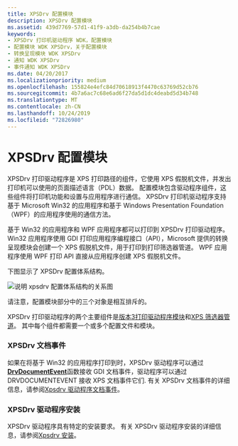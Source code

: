 ```yaml
---
title: XPSDrv 配置模块
description: XPSDrv 配置模块
ms.assetid: 439d7769-57d1-41f9-a3db-da254b4b7cae
keywords:
- XPSDrv 打印机驱动程序 WDK，配置模块
- 配置模块 WDK XPSDrv，关于配置模块
- 转换呈现模块 WDK XPSDrv
- 通知 WDK XPSDrv
- 事件通知 WDK XPSDrv
ms.date: 04/20/2017
ms.localizationpriority: medium
ms.openlocfilehash: 155824e4efc84d70618913f4470c63769d52cb76
ms.sourcegitcommit: 4b7a6ac7c68e6ad6f27da5d1dc4deabd5d34b748
ms.translationtype: MT
ms.contentlocale: zh-CN
ms.lasthandoff: 10/24/2019
ms.locfileid: "72826980"
---
```

# <a name="xpsdrv-configuration-module"></a>XPSDrv 配置模块


XPSDrv 打印驱动程序是 XPS 打印路径的组件，它使用 XPS 假脱机文件，并发出打印机可以使用的页面描述语言（PDL）数据。 配置模块包含驱动程序组件，这些组件将打印机功能和设置与应用程序进行通信。 XPSDrv 打印机驱动程序支持基于 Microsoft Win32 的应用程序和基于 Windows Presentation Foundation （WPF）的应用程序使用的通信方法。

基于 Win32 的应用程序和 WPF 应用程序都可以打印到 XPSDrv 打印驱动程序。 Win32 应用程序使用 GDI 打印应用程序编程接口（API），Microsoft 提供的转换呈现模块会创建一个 XPS 假脱机文件，用于打印到打印筛选器管道。 WPF 应用程序使用 WPF 打印 API 直接从应用程序创建 XPS 假脱机文件。

下图显示了 XPSDrv 配置体系结构。

![说明 xpsdrv 配置体系结构的关系图](images/xpsconfig.png)

请注意，配置模块部分中的三个对象是相互排斥的。

XPSDrv 打印驱动程序的两个主要组件是[版本3打印驱动程序模块](version-3-xpsdrv-print-driver-components.md)和[XPS 筛选器管道](filter-pipeline-configuration-file.md)。 其中每个组件都需要一个或多个配置文件和模块。

### <a name="xpsdrv-document-events"></a>XPSDrv 文档事件

如果在将基于 Win32 的应用程序打印到时，XPSDrv 驱动程序可以通过[**DrvDocumentEvent**](https://docs.microsoft.com/windows-hardware/drivers/ddi/winddiui/nf-winddiui-drvdocumentevent)函数接收 GDI 文档事件，驱动程序可以通过 DRVDOCUMENTEVENT 接收 XPS 文档事件它们. 有关 XPSDrv 文档事件的详细信息，请参阅[Xpsdrv 驱动程序文档事件](xps-driver-document-events.md)。

### <a name="xpsdrv-driver-installation"></a>XPSDrv 驱动程序安装

XPSDrv 驱动程序具有特定的安装要求。 有关 XPSDrv 驱动程序安装的详细信息，请参阅[Xpsdrv 安装](xpsdrv-installation.md)。

 

 




